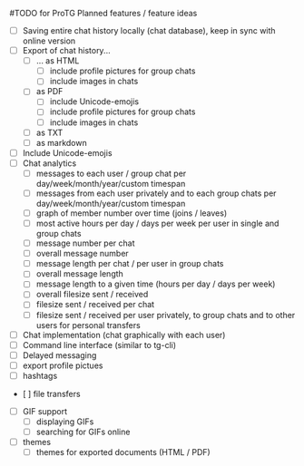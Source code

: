 #TODO for ProTG
Planned features / feature ideas

- [ ] Saving entire chat history locally (chat database), keep in sync with online version
- [ ] Export of chat history...
	- [ ] ... as HTML
		 - [ ] include profile pictures for group chats
		 - [ ] include images in chats
	- [ ] as PDF
		- [ ] include Unicode-emojis
		- [ ] include profile pictures for group chats
		- [ ] include images in chats
	- [ ] as TXT
	- [ ] as markdown
- [ ] Include Unicode-emojis
- [ ] Chat analytics
	- [ ] messages to each user / group chat per day/week/month/year/custom timespan
	- [ ] messages from each user privately and to each group chats per day/week/month/year/custom timespan
	- [ ] graph of member number over time (joins / leaves)
	- [ ] most active hours per day / days per week per user in single and group chats
	- [ ] message number per chat
	- [ ] overall message number
	- [ ] message length per chat / per user in group chats
	- [ ] overall message length
	- [ ] message length to a given time (hours per day / days per week)
	- [ ] overall filesize sent / received
	- [ ] filesize sent / received per chat
	- [ ] filesize sent / received per user privately, to group chats and to other users for personal transfers
- [ ] Chat implementation (chat graphically with each user)
- [ ] Command line interface (similar to tg-cli)
- [ ] Delayed messaging
- [ ] export profile pictues
- [ ] hashtags
- [ ] file transfers
- [ ] GIF support
	- [ ] displaying GIFs
	- [ ] searching for GIFs online
- [ ] themes
	- [ ] themes for exported documents (HTML / PDF)

